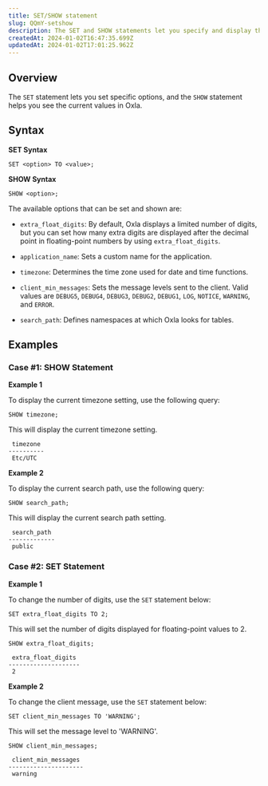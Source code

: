 ```yaml
---
title: SET/SHOW statement
slug: QQmY-setshow
description: The SET and SHOW statements let you specify and display the specific value you want. This guide will walk you through the details and examples.
createdAt: 2024-01-02T16:47:35.699Z
updatedAt: 2024-01-02T17:01:25.962Z
---
```


## **Overview**

The `SET` statement lets you set specific options, and the `SHOW` statement helps you see the current values in Oxla.

## **Syntax**

**SET Syntax**

```pgsql
SET <option> TO <value>;
```

**SHOW Syntax**

```pgsql
SHOW <option>;
```

The available options that can be set and shown are:

*   `extra_float_digits`: By default, Oxla displays a limited number of digits, but you can set how many extra digits are displayed after the decimal point in floating-point numbers by using `extra_float_digits`.

*   `application_name`: Sets a custom name for the application.

*   `timezone`: Determines the time zone used for date and time functions.

*   `client_min_messages`: Sets the message levels sent to the client. Valid values are `DEBUG5`, `DEBUG4`, `DEBUG3`, `DEBUG2`, `DEBUG1`, `LOG`, `NOTICE`, `WARNING`, and `ERROR`.

*   `search_path`: Defines namespaces at which Oxla looks for tables.

## **Examples**

### Case #1: SHOW Statement

**Example 1**

To display the current timezone setting, use the following query:

```pgsql
SHOW timezone;
```

This will display the current timezone setting.

```pgsql
 timezone 
----------
 Etc/UTC
```

**Example 2**

To display the current search path, use the following query:

```pgsql
SHOW search_path;
```

This will display the current search path setting.

```pgsql
 search_path 
-------------
 public
```

### Case #2: SET Statement

**Example 1**

To change the number of digits, use the `SET` statement below:

```pgsql
SET extra_float_digits TO 2;
```

This will set the number of digits displayed for floating-point values to 2.

```pgsql
SHOW extra_float_digits;
```

```pgsql
 extra_float_digits 
--------------------
 2
```

**Example 2**

To change the client message, use the `SET` statement below:

```pgsql
SET client_min_messages TO 'WARNING';
```

This will set the message level to 'WARNING'.

```pgsql
SHOW client_min_messages;
```

```pgsql
 client_min_messages 
---------------------
 warning
```

